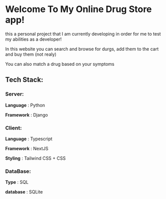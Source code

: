 # Welcome To My Online Drug Store app!

this a personal project that I am currently developing in order for me to test my abilities as a developer!

In this website you can search and browse for durgs, add them to the cart and buy them (not realy)

You can also match a drug based on your symptoms

## Tech Stack:

### Server:

<b>Language</b> : Python

<b>Framework</b> : Django

### Client:

<b>Language</b> : Typescript

<b>Framework</b> : NextJS

<b>Styling</b> : Tailwind CSS + CSS

### DataBase:
<b>Type</b> : SQL

<b>database</b> : SQLite

